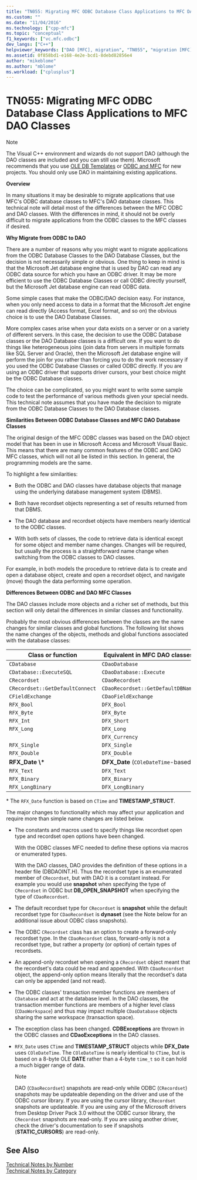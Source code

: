 ```yaml
---
title: "TN055: Migrating MFC ODBC Database Class Applications to MFC DAO Classes | Microsoft Docs"
ms.custom: ""
ms.date: "11/04/2016"
ms.technology: ["cpp-mfc"]
ms.topic: "conceptual"
f1_keywords: ["vc.mfc.odbc"]
dev_langs: ["C++"]
helpviewer_keywords: ["DAO [MFC], migration", "TN055", "migration [MFC], ODBC database applications", "ODBC classes [MFC], DAO classes", "migrating ODBC database applications [MFC]", "porting database applications to DAO", "ODBC [MFC], DAO", "porting ODBC database applications to DAO", "migrating database applications [MFC]"]
ms.assetid: 0f858bd1-e168-4e2e-bcd1-8debd82856e4
author: "mikeblome"
ms.author: "mblome"
ms.workload: ["cplusplus"]
---
```

# TN055: Migrating MFC ODBC Database Class Applications to MFC DAO Classes
> [!NOTE]
>  The Visual C++ environment and wizards do not support DAO (although the DAO classes are included and you can still use them). Microsoft recommends that you use [OLE DB Templates](../data/oledb/ole-db-templates.md) or [ODBC and MFC](../data/odbc/odbc-and-mfc.md) for new projects. You should only use DAO in maintaining existing applications.  
  
 **Overview**  
  
 In many situations it may be desirable to migrate applications that use MFC's ODBC database classes to MFC's DAO database classes. This technical note will detail most of the differences between the MFC ODBC and DAO classes. With the differences in mind, it should not be overly difficult to migrate applications from the ODBC classes to the MFC classes if desired.  
  
 **Why Migrate from ODBC to DAO**  
  
 There are a number of reasons why you might want to migrate applications from the ODBC Database Classes to the DAO Database Classes, but the decision is not necessarily simple or obvious. One thing to keep in mind is that the Microsoft Jet database engine that is used by DAO can read any ODBC data source for which you have an ODBC driver. It may be more efficient to use the ODBC Database Classes or call ODBC directly yourself, but the Microsoft Jet database engine can read ODBC data.  
  
 Some simple cases that make the ODBC/DAO decision easy. For instance, when you only need access to data in a format that the Microsoft Jet engine can read directly (Access format, Excel format, and so on) the obvious choice is to use the DAO Database Classes.  
  
 More complex cases arise when your data exists on a server or on a variety of different servers. In this case, the decision to use the ODBC Database classes or the DAO Database classes is a difficult one. If you want to do things like heterogeneous joins (join data from servers in multiple formats like SQL Server and Oracle), then the Microsoft Jet database engine will perform the join for you rather than forcing you to do the work necessary if you used the ODBC Database Classes or called ODBC directly. If you are using an ODBC driver that supports driver cursors, your best choice might be the ODBC Database classes.  
  
 The choice can be complicated, so you might want to write some sample code to test the performance of various methods given your special needs. This technical note assumes that you have made the decision to migrate from the ODBC Database Classes to the DAO Database classes.  
  
 **Similarities Between ODBC Database Classes and MFC DAO Database Classes**  
  
 The original design of the MFC ODBC classes was based on the DAO object model that has been in use in Microsoft Access and Microsoft Visual Basic. This means that there are many common features of the ODBC and DAO MFC classes, which will not all be listed in this section. In general, the programming models are the same.  
  
 To highlight a few similarities:  
  
-   Both the ODBC and DAO classes have database objects that manage using the underlying database management system (DBMS).  
  
-   Both have recordset objects representing a set of results returned from that DBMS.  
  
-   The DAO database and recordset objects have members nearly identical to the ODBC classes.  
  
-   With both sets of classes, the code to retrieve data is identical except for some object and member name changes. Changes will be required, but usually the process is a straightforward name change when switching from the ODBC classes to DAO classes.  
  
 For example, in both models the procedure to retrieve data is to create and open a database object, create and open a recordset object, and navigate (move) though the data performing some operation.  
  
 **Differences Between ODBC and DAO MFC Classes**  
  
 The DAO classes include more objects and a richer set of methods, but this section will only detail the differences in similar classes and functionality.  
  
 Probably the most obvious differences between the classes are the name changes for similar classes and global functions. The following list shows the name changes of the objects, methods and global functions associated with the database classes:  
  
|Class or function|Equivalent in MFC DAO classes|  
|-----------------------|-----------------------------------|  
|`CDatabase`|`CDaoDatabase`|  
|`CDatabase::ExecuteSQL`|`CDaoDatabase::Execute`|  
|`CRecordset`|`CDaoRecordset`|  
|`CRecordset::GetDefaultConnect`|`CDaoRecordset::GetDefaultDBName`|  
|`CFieldExchange`|`CDaoFieldExchange`|  
|`RFX_Bool`|`DFX_Bool`|  
|`RFX_Byte`|`DFX_Byte`|  
|`RFX_Int`|`DFX_Short`|  
|`RFX_Long`|`DFX_Long`|  
||`DFX_Currency`|  
|`RFX_Single`|`DFX_Single`|  
|`RFX_Double`|`DFX_Double`|  
|**RFX_Date \\\***|**DFX_Date** (`COleDateTime`-based)|  
|`RFX_Text`|`DFX_Text`|  
|`RFX_Binary`|`DFX_Binary`|  
|`RFX_LongBinary`|`DFX_LongBinary`|  
  
 \*    The `RFX_Date` function is based on `CTime` and **TIMESTAMP_STRUCT**.  
  
 The major changes to functionality which may affect your application and require more than simple name changes are listed below.  
  
-   The constants and macros used to specify things like recordset open type and recordset open options have been changed.  
  
     With the ODBC classes MFC needed to define these options via macros or enumerated types.  
  
     With the DAO classes, DAO provides the definition of these options in a header file (DBDAOINT.H). Thus the recordset type is an enumerated member of `CRecordset`, but with DAO it is a constant instead. For example you would use **snapshot** when specifying the type of `CRecordset` in ODBC but **DB_OPEN_SNAPSHOT** when specifying the type of `CDaoRecordset`.  
  
-   The default recordset type for `CRecordset` is **snapshot** while the default recordset type for `CDaoRecordset` is **dynaset** (see the Note below for an additional issue about ODBC class snapshots).  
  
-   The ODBC `CRecordset` class has an option to create a forward-only recordset type. In the `CDaoRecordset` class, forward-only is not a recordset type, but rather a property (or option) of certain types of recordsets.  
  
-   An append-only recordset when opening a `CRecordset` object meant that the recordset's data could be read and appended. With `CDaoRecordset` object, the append-only option means literally that the recordset's data can only be appended (and not read).  
  
-   The ODBC classes' transaction member functions are members of `CDatabase` and act at the database level. In the DAO classes, the transaction member functions are members of a higher level class (`CDaoWorkspace`) and thus may impact multiple `CDaoDatabase` objects sharing the same workspace (transaction space).  
  
-   The exception class has been changed. **CDBExceptions** are thrown in the ODBC classes and **CDaoExceptions** in the DAO classes.  
  
-   `RFX_Date` uses `CTime` and **TIMESTAMP_STRUCT** objects while **DFX_Date** uses `COleDateTime`. The `COleDateTime` is nearly identical to `CTime`, but is based on a 8-byte OLE **DATE** rather than a 4-byte `time_t` so it can hold a much bigger range of data.  
  
    > [!NOTE]
    >  DAO (`CDaoRecordset`) snapshots are read-only while ODBC (`CRecordset`) snapshots may be updateable depending on the driver and use of the ODBC cursor library. If you are using the cursor library, `CRecordset` snapshots are updateable. If you are using any of the Microsoft drivers from Desktop Driver Pack 3.0 without the ODBC cursor library, the `CRecordset` snapshots are read-only. If you are using another driver, check the driver's documentation to see if snapshots (**STATIC_CURSORS**) are read-only.  
  
## See Also  
 [Technical Notes by Number](../mfc/technical-notes-by-number.md)   
 [Technical Notes by Category](../mfc/technical-notes-by-category.md)

